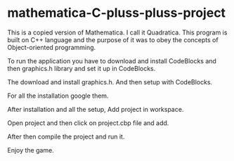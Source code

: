 # mathematica-C-pluss-pluss-project
This is a copied version of Mathematica. I call it Quadratica. This program is built on C++ language and the purpose of it was to obey the concepts of Object-oriented programming. 

To run the application you have to download and install CodeBlocks and then graphics.h library and set it up in CodeBlocks.

The download and install graphics.h. And then setup with CodeBlocks.

For all the installation google them.

After installation and all the setup, Add project in workspace.

Open project and then click on project.cbp file and add.

After then compile the project and run it.

Enjoy the game.
